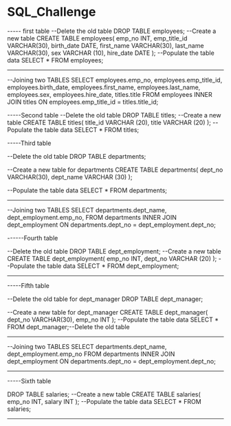 # SQL_Challenge
----- first table
--Delete the old table
DROP TABLE employees;
--Create a new table
CREATE TABLE employees(
    emp_no INT,
    emp_title_id VARCHAR(30),
    birth_date DATE,
    first_name VARCHAR(30),
    last_name VARCHAR(30),
    sex VARCHAR (10), 
    hire_date DATE
);
--Populate the table data
SELECT * FROM employees;

------------

--Joining two TABLES
SELECT employees.emp_no, employees.emp_title_id, employees.birth_date, employees.first_name, employees.last_name, employees.sex, employees.hire_date, titles.title
FROM employees
INNER JOIN titles ON
employees.emp_title_id = titles.title_id;

-----Second table
--Delete the old table
DROP TABLE titles;
--Create a new table
CREATE TABLE titles(
    title_id VARCHAR (20),
    title  VARCHAR (20)
);
--Populate the table data
SELECT * FROM titles;


-----Third table

--Delete the old table
DROP TABLE departments;

--Create a new table for departments 
CREATE TABLE departments(
    dept_no VARCHAR(30),
    dept_name VARCHAR (30)
);

--Populate the table data
SELECT * FROM departments;

------------
--Joining two TABLES
SELECT departments.dept_name, dept_employment.emp_no, 
FROM departments
INNER JOIN dept_employment ON
departments.dept_no = dept_employment.dept_no;


------Fourth table

--Delete the old table
DROP TABLE dept_employment;
--Create a new table
CREATE TABLE dept_employment(
    emp_no INT,
    dept_no  VARCHAR (20)
);
--Populate the table data
SELECT * FROM dept_employment;

------------
-----Fifth table

--Delete the old table for dept_manager
DROP TABLE dept_manager;

--Create a new table for dept_manager
CREATE TABLE dept_manager(
    dept_no VARCHAR(30),
    emp_no INT
);
--Populate the table data
SELECT * FROM dept_manager;--Delete the old table

-------------
--Joining two TABLES
SELECT departments.dept_name, dept_employment.emp_no
FROM departments
INNER JOIN dept_employment ON
departments.dept_no = dept_employment.dept_no;

------------
-----Sixth table

DROP TABLE salaries;
--Create a new table
CREATE TABLE salaries(
    emp_no INT,
    salary INT
);
--Populate the table data
SELECT * FROM salaries;



------------



